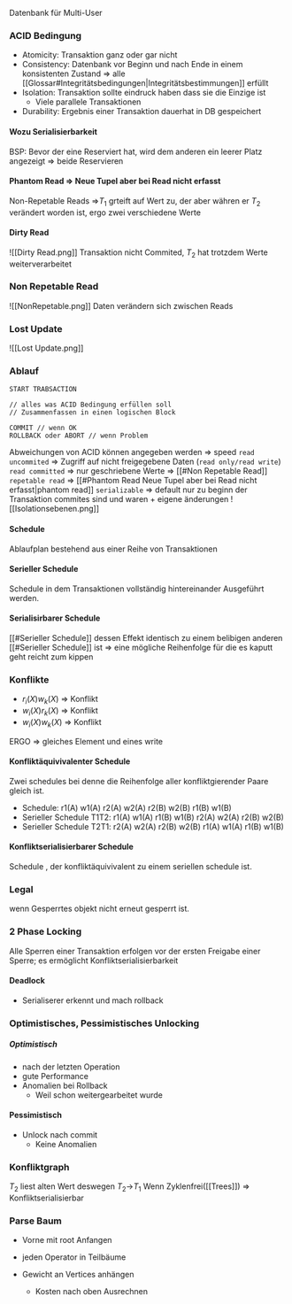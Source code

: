 Datenbank für Multi-User
### ACID Bedingung
- Atomicity: Transaktion ganz oder gar nicht
- Consistency: Datenbank vor Beginn und nach Ende in einem konsistenten Zustand => alle [[Glossar#Integritätsbedingungen|Integritätsbestimmungen]] erfüllt
- Isolation: Transaktion sollte eindruck haben dass sie die Einzige ist
	- Viele parallele Transaktionen
- Durability: Ergebnis einer Transaktion dauerhat in DB gespeichert

#### Wozu Serialisierbarkeit
BSP:
Bevor der eine Reserviert hat, wird dem anderen ein leerer Platz angezeigt => beide Reservieren

#### Phantom Read => Neue Tupel aber bei Read nicht erfasst
Non-Repetable Reads =>$T_1$ grteift auf Wert zu, der aber währen er $T_2$ verändert worden ist, ergo zwei verschiedene Werte

#### Dirty Read
![[Dirty Read.png]]
Transaktion nicht Commited, $T_2$ hat trotzdem Werte weiterverarbeitet

### Non Repetable Read
![[NonRepetable.png]]
Daten verändern sich zwischen Reads


### Lost Update 
![[Lost Update.png]]

### Ablauf

```
START TRABSACTION

// alles was ACID Bedingung erfüllen soll
// Zusammenfassen in einen logischen Block

COMMIT // wenn OK
ROLLBACK oder ABORT // wenn Problem
```

Abweichungen von ACID können angegeben werden => speed
`read uncommited` => Zugriff auf nicht freigegebene Daten (`read only/read write`)
`read committed` => nur geschriebene Werte => [[#Non Repetable Read]]
`repetable read` => [[#Phantom Read Neue Tupel aber bei Read nicht erfasst|phantom read]]
`serializable` => default nur zu beginn der Transaktion commites sind und waren + eigene änderungen
![[Isolationsebenen.png]]

#### Schedule
Ablaufplan bestehend aus einer Reihe von Transaktionen

#### Serieller Schedule
Schedule in dem Transaktionen vollständig hintereinander Ausgeführt werden.

#### Serialisirbarer Schedule
[[#Serieller Schedule]] dessen Effekt identisch zu einem belibigen anderen [[#Serieller Schedule]] ist
=> eine mögliche Reihenfolge für die es kaputt geht reicht zum kippen

### Konflikte
- $r_i(X) w_k(X)$ => Konflikt
- $w_i(X) r_k(X)$ => Konflikt
- $w_i(X) w_k(X)$ => Konflikt

ERGO => gleiches Element und eines write

#### Konfliktäquivivalenter Schedule
Zwei schedules bei denne die Reihenfolge aller konfliktgierender Paare gleich ist.
- Schedule:                        r1(A) w1(A) r2(A) w2(A) r2(B) w2(B) r1(B) w1(B)
- Serieller Schedule T1T2: r1(A) w1(A) r1(B) w1(B) r2(A) w2(A) r2(B) w2(B)
- Serieller Schedule T2T1: r2(A) w2(A) r2(B) w2(B) r1(A) w1(A) r1(B) w1(B)

#### Konfliktserialisierbarer Schedule
Schedule , der konfliktäquivivalent zu einem seriellen schedule ist.


### Legal
wenn Gesperrtes objekt nicht erneut gesperrt ist.

### 2 Phase Locking
Alle Sperren einer Transaktion erfolgen vor der ersten Freigabe einer Sperre; es ermöglicht Konfliktserialisierbarkeit

#### Deadlock
- Serialiserer erkennt und mach rollback

### Optimistisches, Pessimistisches Unlocking
##### Optimistisch
- nach der letzten Operation
- gute Performance
- Anomalien bei Rollback
	- Weil schon weitergearbeitet wurde

#### Pessimistisch
- Unlock nach commit
	- Keine Anomalien

### Konfliktgraph
$T_2$ liest alten Wert deswegen $T_2$->$T_1$
Wenn Zyklenfrei([[Trees]]) => Konfliktserialisierbar

### Parse Baum
- Vorne mit root Anfangen
- jeden Operator in Teilbäume

- Gewicht an Vertices anhängen
	- Kosten nach oben Ausrechnen